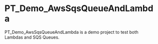 # PT_Demo_AwsSqsQueueAndLambda
PT_Demo_AwsSqsQueueAndLambda is a demo project to test both Lambdas and SQS Queues.

